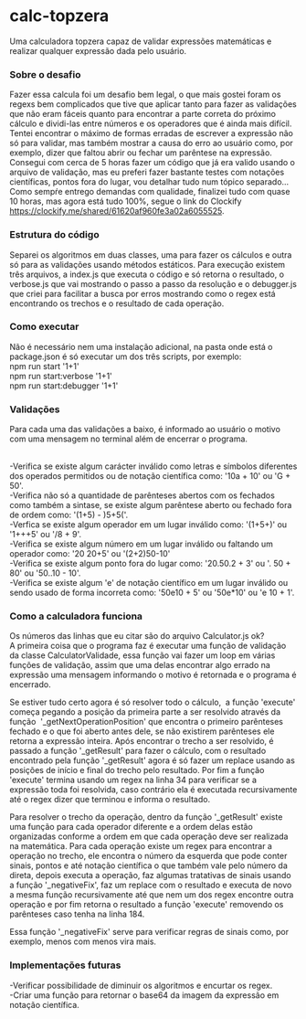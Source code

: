 # calc-topzera
Uma calculadora topzera capaz de validar expressões matemáticas e realizar qualquer expressão dada pelo usuário.

### Sobre o desafio
Fazer essa calcula foi um desafio bem legal, o que mais gostei foram os regexs bem complicados que tive que aplicar tanto para fazer as validações que não eram fáceis quanto para encontrar a parte correta do próximo cálculo e dividi-las entre números e os operadores que é ainda mais difícil. Tentei encontrar o máximo de formas erradas de escrever a expressão não só para validar, mas também mostrar a causa do erro ao usuário como, por exemplo, dizer que faltou abrir ou fechar um parêntese na expressão.
<br>  Consegui com cerca de 5 horas fazer um código que já era valido usando o arquivo de validação, mas eu preferi fazer bastante testes com notações científicas, pontos fora do lugar, vou detalhar tudo num tópico separado... Como sempŕe entrego demandas com qualidade, finalizei tudo com quase 10 horas, mas agora está tudo 100%, segue o link do Clockify <br>https://clockify.me/shared/61620af960fe3a02a6055525.

### Estrutura do código
Separei os algoritmos em duas classes, uma para fazer os cálculos e outra só para as validações usando métodos estáticos. Para execução existem três arquivos, a index.js que executa o código e só retorna o resultado, o verbose.js que vai mostrando o passo a passo da resolução e o debugger.js que criei para facilitar a busca por erros mostrando como o regex está encontrando os trechos e o resultado de cada operação.

### Como executar
Não é necessário nem uma instalação adicional, na pasta onde está o package.json é só executar um dos três scripts, por exemplo:
<br>npm run start '1+1'
<br>npm run start:verbose '1+1'
<br>npm run start:debugger '1+1'

### Validações

Para cada uma das validações a baixo, é informado ao usuário o motivo com uma mensagem no terminal além de encerrar o programa.

<br>-Verifica se existe algum carácter inválido como letras e símbolos diferentes dos operados permitidos ou de notação científica como: '10a + 10' ou 'G + 50'.
<br>-Verifica não só a quantidade de parênteses abertos com os fechados como também a sintase, se existe algum parêntese aberto ou fechado fora de ordem como: '(1+5) - )5+5('.
<br>-Verfica se existe algum operador em um lugar inválido como: '(1+5+)' ou '1+++5' ou '/8 + 9'.
<br>-Verifica se existe algum número em um lugar inválido ou faltando um operador como: '20 20+5' ou '(2+2)50-10'
<br>-Verifica se existe algum ponto fora do lugar como: '20.50.2 + 3' ou '. 50 + 80' ou '50..10 - 10'.
<br>-Verifica se existe algum 'e' de notação científico em um lugar inválido ou sendo usado de forma incorreta como: '50e10 + 5' ou '50e*10' ou 'e 10 + 1'.

### Como a calculadora funciona
Os números das linhas que eu citar são do arquivo Calculator.js ok?
<br>A primeira coisa que o programa faz é executar uma função de validação da classe CalculatorValidade, essa função vai fazer um loop em várias funções de validação, assim que uma delas encontrar algo errado na expressão uma mensagem informando o motivo é retornada e o programa é encerrado.

Se estiver tudo certo agora é só resolver todo o cálculo,  a função 'execute' começa pegando a posição da primeira parte a ser resolvido através da função  '_getNextOperationPosition' que encontra o primeiro parênteses fechado e o que foi aberto antes dele, se não existirem parênteses ele retorna a expressão inteira. Após encontrar o trecho a ser resolvido, é passado a função '_getResult' para fazer o cálculo, com o resultado encontrado pela função '_getResult' agora é só fazer um replace usando as posições de início e final do trecho pelo resultado. Por fim a função 'execute' termina usando um regex na linha 34 para verificar se a expressão toda foi resolvida, caso contrário ela é executada recursivamente até o regex dizer que terminou e informa o resultado.

Para resolver o trecho da operação, dentro da função '_getResult' existe uma função para cada operador diferente e a ordem delas estão organizadas conforme a ordem em que cada operação deve ser realizada na matemática. Para cada operação existe um regex para encontrar a operação no trecho, ele encontra o número da esquerda que pode conter sinais, pontos e até notação científica o que também vale pelo número da direta, depois executa a operação, faz algumas tratativas de sinais usando a função '_negativeFix', faz um replace com o resultado e executa de novo a mesma função recursivamente até que nem um dos regex encontre outra operação e por fim retorna o resultado a função 'execute' removendo os parênteses caso tenha na linha 184.

Essa função '_negativeFix' serve para verificar regras de sinais como, por exemplo, menos com menos vira mais.

### Implementações futuras
-Verificar possibilidade de diminuir os algoritmos e encurtar os regex.
<br>-Criar uma função para retornar o base64 da imagem da expressão em notação científica.
